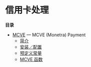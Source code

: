 信用卡处理
==========

**目录**

-   [MCVE](/book/mcve.html) — MCVE (Monetra) Payment
    -   [简介](/intro/mcve.html)
    -   [安装／配置](/mcve/setup.html)
    -   [预定义常量](/mcve/constants.html)
    -   [MCVE 函数](/ref/mcve.html)
